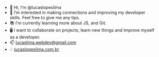 - 👋 Hi, I’m @lucaslopeslima
- 👀 I’m interested in making connections and improving my developer skills. Feel free to give me any tips.
- 📚 I’m currently learning more about JS, and Git.
- 🖥️ I want to collaborate on projects, learn new things and improve myself as a developer.
- 📫 lucaslima.webdev@gmail.com
- 💡 [lucaslopeslima.com.br](http://lucaslopeslima.com.br)


<!---
lucaslopeslima/lucaslopeslima is a ✨ special ✨ repository because its `README.md` (this file) appears on your GitHub profile.
You can click the Preview link to take a look at your changes.
--->
